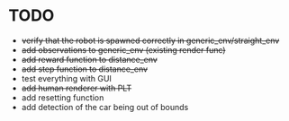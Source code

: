 TODO
====

- ~~verify that the robot is spawned correctly in generic_env/straight_env~~
- ~~add observations to generic_env (existing render func)~~
- ~~add reward function to distance_env~~
- ~~add step function to distance_env~~
- test everything with GUI
- ~~add human renderer with PLT~~
- add resetting function
- add detection of the car being out of bounds

